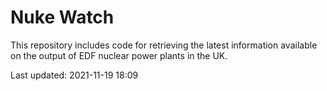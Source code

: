 # Nuke Watch

This repository includes code for retrieving the latest information available on the output of EDF nuclear power plants in the UK.

Last updated: 2021-11-19 18:09